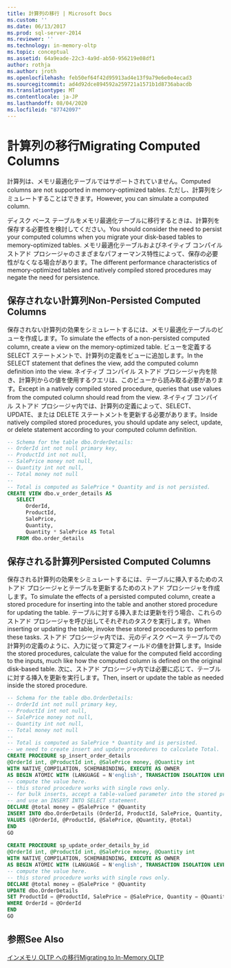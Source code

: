 ```yaml
---
title: 計算列の移行 | Microsoft Docs
ms.custom: ''
ms.date: 06/13/2017
ms.prod: sql-server-2014
ms.reviewer: ''
ms.technology: in-memory-oltp
ms.topic: conceptual
ms.assetid: 64a9eade-22c3-4a9d-ab50-956219e08df1
author: rothja
ms.author: jroth
ms.openlocfilehash: feb50ef64f42d95913ad4e13f9a79e6e0e4ecad3
ms.sourcegitcommit: ad4d92dce894592a259721a1571b1d8736abacdb
ms.translationtype: MT
ms.contentlocale: ja-JP
ms.lasthandoff: 08/04/2020
ms.locfileid: "87742097"
---
```

# <a name="migrating-computed-columns"></a><span data-ttu-id="2a79c-102">計算列の移行</span><span class="sxs-lookup"><span data-stu-id="2a79c-102">Migrating Computed Columns</span></span>
  <span data-ttu-id="2a79c-103">計算列は、メモリ最適化テーブルではサポートされていません。</span><span class="sxs-lookup"><span data-stu-id="2a79c-103">Computed columns are not supported in memory-optimized tables.</span></span> <span data-ttu-id="2a79c-104">ただし、計算列をシミュレートすることはできます。</span><span class="sxs-lookup"><span data-stu-id="2a79c-104">However, you can simulate a computed column.</span></span>  
  
 <span data-ttu-id="2a79c-105">ディスク ベース テーブルをメモリ最適化テーブルに移行するときは、計算列を保存する必要性を検討してください。</span><span class="sxs-lookup"><span data-stu-id="2a79c-105">You should consider the need to persist your computed columns when you migrate your disk-based tables to memory-optimized tables.</span></span> <span data-ttu-id="2a79c-106">メモリ最適化テーブルおよびネイティブ コンパイル ストアド プロシージャのさまざまなパフォーマンス特性によって、保存の必要性がなくなる場合があります。</span><span class="sxs-lookup"><span data-stu-id="2a79c-106">The different performance characteristics of memory-optimized tables and natively compiled stored procedures may negate the need for persistence.</span></span>  
  
## <a name="non-persisted-computed-columns"></a><span data-ttu-id="2a79c-107">保存されない計算列</span><span class="sxs-lookup"><span data-stu-id="2a79c-107">Non-Persisted Computed Columns</span></span>  
 <span data-ttu-id="2a79c-108">保存されない計算列の効果をシミュレートするには、メモリ最適化テーブルのビューを作成します。</span><span class="sxs-lookup"><span data-stu-id="2a79c-108">To simulate the effects of a non-persisted computed column, create a view on the memory-optimized table.</span></span> <span data-ttu-id="2a79c-109">ビューを定義する SELECT ステートメントで、計算列の定義をビューに追加します。</span><span class="sxs-lookup"><span data-stu-id="2a79c-109">In the SELECT statement that defines the view, add the computed column definition into the view.</span></span> <span data-ttu-id="2a79c-110">ネイティブ コンパイル ストアド プロシージャ内を除き、計算列からの値を使用するクエリは、このビューから読み取る必要があります。</span><span class="sxs-lookup"><span data-stu-id="2a79c-110">Except in a natively compiled stored procedure, queries that use values from the computed column should read from the view.</span></span> <span data-ttu-id="2a79c-111">ネイティブ コンパイル ストアド プロシージャ内では、計算列の定義によって、SELECT、UPDATE、または DELETE ステートメントを更新する必要があります。</span><span class="sxs-lookup"><span data-stu-id="2a79c-111">Inside natively compiled stored procedures, you should update any select, update, or delete statement according to your computed column definition.</span></span>  
  
```sql  
-- Schema for the table dbo.OrderDetails:  
-- OrderId int not null primary key,  
-- ProductId int not null,  
-- SalePrice money not null,  
-- Quantity int not null,  
-- Total money not null  
--  
-- Total is computed as SalePrice * Quantity and is not persisted.  
CREATE VIEW dbo.v_order_details AS  
   SELECT  
      OrderId,  
      ProductId,  
      SalePrice,  
      Quantity,  
      Quantity * SalePrice AS Total  
   FROM dbo.order_details  
```  
  
## <a name="persisted-computed-columns"></a><span data-ttu-id="2a79c-112">保存される計算列</span><span class="sxs-lookup"><span data-stu-id="2a79c-112">Persisted Computed Columns</span></span>  
 <span data-ttu-id="2a79c-113">保存される計算列の効果をシミュレートするには、テーブルに挿入するためのストアド プロシージャとテーブルを更新するためのストアド プロシージャを作成します。</span><span class="sxs-lookup"><span data-stu-id="2a79c-113">To simulate the effects of a persisted computed column, create a stored procedure for inserting into the table and another stored procedure for updating the table.</span></span> <span data-ttu-id="2a79c-114">テーブルに対する挿入または更新を行う場合、これらのストアド プロシージャを呼び出してそれぞれのタスクを実行します。</span><span class="sxs-lookup"><span data-stu-id="2a79c-114">When inserting or updating the table, invoke these stored procedures to perform these tasks.</span></span> <span data-ttu-id="2a79c-115">ストアド プロシージャ内では、元のディスク ベース テーブルでの計算列の定義のように、入力に従って算定フィールドの値を計算します。</span><span class="sxs-lookup"><span data-stu-id="2a79c-115">Inside the stored procedures, calculate the value for the computed field according to the inputs, much like how the computed column is defined on the original disk-based table.</span></span> <span data-ttu-id="2a79c-116">次に、ストアド プロシージャ内では必要に応じて、テーブルに対する挿入を更新を実行します。</span><span class="sxs-lookup"><span data-stu-id="2a79c-116">Then, insert or update the table as needed inside the stored procedure.</span></span>  
  
```sql  
-- Schema for the table dbo.OrderDetails:  
-- OrderId int not null primary key,  
-- ProductId int not null,  
-- SalePrice money not null,  
-- Quantity int not null,  
-- Total money not null  
--  
-- Total is computed as SalePrice * Quantity and is persisted.  
-- we need to create insert and update procedures to calculate Total.  
CREATE PROCEDURE sp_insert_order_details   
@OrderId int, @ProductId int, @SalePrice money, @Quantity int  
WITH NATIVE_COMPILATION, SCHEMABINDING, EXECUTE AS OWNER  
AS BEGIN ATOMIC WITH (LANGUAGE = N'english', TRANSACTION ISOLATION LEVEL = SNAPSHOT)  
-- compute the value here.   
-- this stored procedure works with single rows only.  
-- for bulk inserts, accept a table-valued parameter into the stored procedure  
-- and use an INSERT INTO SELECT statement.  
DECLARE @total money = @SalePrice * @Quantity  
INSERT INTO dbo.OrderDetails (OrderId, ProductId, SalePrice, Quantity, Total)  
VALUES (@OrderId, @ProductId, @SalePrice, @Quantity, @total)  
END  
GO  
  
CREATE PROCEDURE sp_update_order_details_by_id  
@OrderId int, @ProductId int, @SalePrice money, @Quantity int  
WITH NATIVE_COMPILATION, SCHEMABINDING, EXECUTE AS OWNER  
AS BEGIN ATOMIC WITH (LANGUAGE = N'english', TRANSACTION ISOLATION LEVEL = SNAPSHOT)  
-- compute the value here.   
-- this stored procedure works with single rows only.  
DECLARE @total money = @SalePrice * @Quantity  
UPDATE dbo.OrderDetails   
SET ProductId = @ProductId, SalePrice = @SalePrice, Quantity = @Quantity, Total = @total  
WHERE OrderId = @OrderId  
END  
GO  
```  
  
## <a name="see-also"></a><span data-ttu-id="2a79c-117">参照</span><span class="sxs-lookup"><span data-stu-id="2a79c-117">See Also</span></span>  
 [<span data-ttu-id="2a79c-118">インメモリ OLTP への移行</span><span class="sxs-lookup"><span data-stu-id="2a79c-118">Migrating to In-Memory OLTP</span></span>](migrating-to-in-memory-oltp.md)  
  
  
